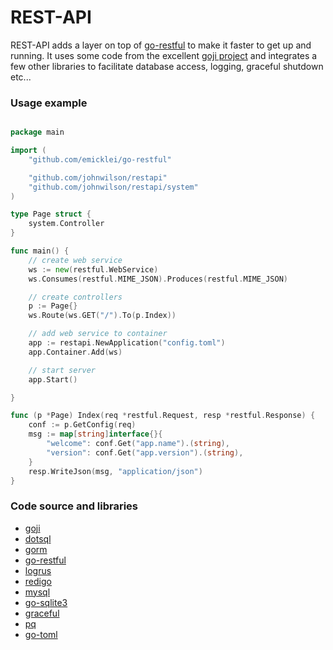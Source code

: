 REST-API
========

REST-API adds a layer on top of [go-restful](https://github.com/emicklei/go-restful) to make it faster to get up and running. It uses some code from the excellent [goji project](https://github.com/zenazn/goji) and integrates a few other libraries to facilitate database access, logging, graceful shutdown etc...

### Usage example

```Go

package main

import (
	"github.com/emicklei/go-restful"

	"github.com/johnwilson/restapi"
	"github.com/johnwilson/restapi/system"
)

type Page struct {
	system.Controller
}

func main() {
	// create web service
	ws := new(restful.WebService)
	ws.Consumes(restful.MIME_JSON).Produces(restful.MIME_JSON)

	// create controllers
	p := Page{}
	ws.Route(ws.GET("/").To(p.Index))

	// add web service to container
	app := restapi.NewApplication("config.toml")
	app.Container.Add(ws)

	// start server
	app.Start()

}

func (p *Page) Index(req *restful.Request, resp *restful.Response) {
	conf := p.GetConfig(req)
	msg := map[string]interface{}{
		"welcome": conf.Get("app.name").(string),
		"version": conf.Get("app.version").(string),
	}
	resp.WriteJson(msg, "application/json")
}

```

### Code source and libraries

* [goji](https://github.com/zenazn/goji)
* [dotsql](https://github.com/gchaincl/dotsql)
* [gorm](https://github.com/jinzhu/gorm)
* [go-restful](https://github.com/emicklei/go-restful)
* [logrus](https://github.com/Sirupsen/logrus)
* [redigo](https://github.com/garyburd/redigo)
* [mysql](https://github.com/go-sql-driver/mysql)
* [go-sqlite3](https://github.com/mattn/go-sqlite3)
* [graceful](https://gopkg.in/tylerb/graceful.v1)
* [pq](https://github.com/lib/pq)
* [go-toml](https://github.com/pelletier/go-toml)